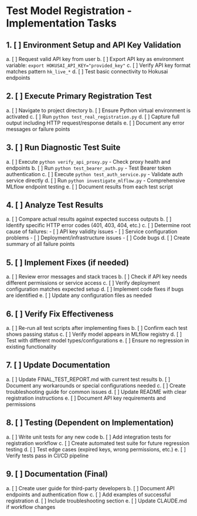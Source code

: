# Test Model Registration - Implementation Tasks

## 1. [ ] Environment Setup and API Key Validation
   a. [ ] Request valid API key from user
   b. [ ] Export API key as environment variable: `export HOKUSAI_API_KEY="provided_key"`
   c. [ ] Verify API key format matches pattern `hk_live_*`
   d. [ ] Test basic connectivity to Hokusai endpoints

## 2. [ ] Execute Primary Registration Test
   a. [ ] Navigate to project directory
   b. [ ] Ensure Python virtual environment is activated
   c. [ ] Run `python test_real_registration.py`
   d. [ ] Capture full output including HTTP request/response details
   e. [ ] Document any error messages or failure points

## 3. [ ] Run Diagnostic Test Suite
   a. [ ] Execute `python verify_api_proxy.py` - Check proxy health and endpoints
   b. [ ] Run `python test_bearer_auth.py` - Test Bearer token authentication
   c. [ ] Execute `python test_auth_service.py` - Validate auth service directly
   d. [ ] Run `python investigate_mlflow.py` - Comprehensive MLflow endpoint testing
   e. [ ] Document results from each test script

## 4. [ ] Analyze Test Results
   a. [ ] Compare actual results against expected success outputs
   b. [ ] Identify specific HTTP error codes (401, 403, 404, etc.)
   c. [ ] Determine root cause of failures:
      - [ ] API key validity issues
      - [ ] Service configuration problems
      - [ ] Deployment/infrastructure issues
      - [ ] Code bugs
   d. [ ] Create summary of all failure points

## 5. [ ] Implement Fixes (if needed)
   a. [ ] Review error messages and stack traces
   b. [ ] Check if API key needs different permissions or service access
   c. [ ] Verify deployment configuration matches expected setup
   d. [ ] Implement code fixes if bugs are identified
   e. [ ] Update any configuration files as needed

## 6. [ ] Verify Fix Effectiveness
   a. [ ] Re-run all test scripts after implementing fixes
   b. [ ] Confirm each test shows passing status
   c. [ ] Verify model appears in MLflow registry
   d. [ ] Test with different model types/configurations
   e. [ ] Ensure no regression in existing functionality

## 7. [ ] Update Documentation
   a. [ ] Update FINAL_TEST_REPORT.md with current test results
   b. [ ] Document any workarounds or special configurations needed
   c. [ ] Create troubleshooting guide for common issues
   d. [ ] Update README with clear registration instructions
   e. [ ] Document API key requirements and permissions

## 8. [ ] Testing (Dependent on Implementation)
   a. [ ] Write unit tests for any new code
   b. [ ] Add integration tests for registration workflow
   c. [ ] Create automated test suite for future regression testing
   d. [ ] Test edge cases (expired keys, wrong permissions, etc.)
   e. [ ] Verify tests pass in CI/CD pipeline

## 9. [ ] Documentation (Final)
   a. [ ] Create user guide for third-party developers
   b. [ ] Document API endpoints and authentication flow
   c. [ ] Add examples of successful registration
   d. [ ] Include troubleshooting section
   e. [ ] Update CLAUDE.md if workflow changes